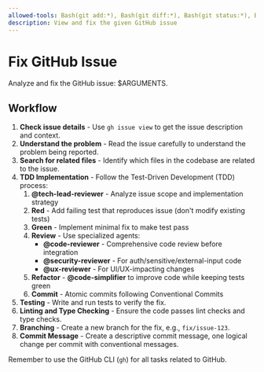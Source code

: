 ```yaml
---
allowed-tools: Bash(git add:*), Bash(git diff:*), Bash(git status:*), Bash(git commit:*), Bash(gh issue view:*)
description: View and fix the given GitHub issue
---
```


# Fix GitHub Issue

Analyze and fix the GitHub issue: $ARGUMENTS.

## Workflow

1. **Check issue details** - Use `gh issue view` to get the issue description and context.
2. **Understand the problem** - Read the issue carefully to understand the problem being reported.
3. **Search for related files** - Identify which files in the codebase are related to the issue.
4. **TDD Implementation** - Follow the Test-Driven Development (TDD) process:
    1. **@tech-lead-reviewer** - Analyze issue scope and implementation strategy
    2. **Red** - Add failing test that reproduces issue (don't modify existing tests)
    3. **Green** - Implement minimal fix to make test pass
    4. **Review** - Use specialized agents:
       - **@code-reviewer** - Comprehensive code review before integration
       - **@security-reviewer** - For auth/sensitive/external-input code
       - **@ux-reviewer** - For UI/UX-impacting changes
    5. **Refactor** - **@code-simplifier** to improve code while keeping tests green
    6. **Commit** - Atomic commits following Conventional Commits
5. **Testing** - Write and run tests to verify the fix.
6. **Linting and Type Checking** - Ensure the code passes lint checks and type checks.
7. **Branching** - Create a new branch for the fix, e.g., `fix/issue-123`.
8. **Commit Message** - Create a descriptive commit message, one logical change per commit with conventional messages.

Remember to use the GitHub CLI (`gh`) for all tasks related to GitHub.
